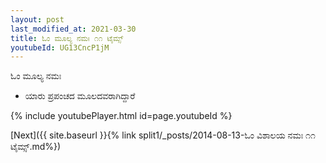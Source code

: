 ```yaml
---
layout: post
last_modified_at: 2021-03-30
title: ಓಂ ಮೂಲ್ಯ ನಮಃ ೧೧ ಟೈಮ್ಸ್
youtubeId: UG13CncP1jM
---
```

 
 
 ಓಂ ಮೂಲ್ಯ ನಮಃ  
 
 -  ಯಾರು ಪ್ರಪಂಚದ ಮೂಲದವರಾಗಿದ್ದಾರೆ 
 
  
 
  
 
 
 
 
 
 


{% include youtubePlayer.html id=page.youtubeId %}
 
[Next]({{ site.baseurl }}{% link  split1/_posts/2014-08-13-ಓಂ ವಿಶಾಲಯ ನಮಃ ೧೧ ಟೈಮ್ಸ್.md%})
 
